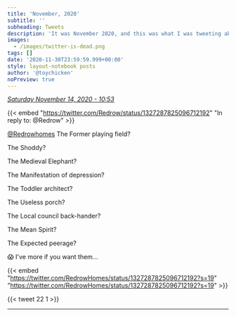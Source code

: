 ```yaml
---
title: 'November, 2020'
subtitle: ''
subheading: Tweets
description: 'It was November 2020, and this was what I was tweeting about...'
images:
  - /images/twitter-is-dead.png
tags: []
date: '2020-11-30T23:59:59.999+00:00'
style: layout-notebook posts
author: '@toychicken'
noPreview: true
---
```


<p><a id="1327565376356487170" href="#1327565376356487170"><em title="2020-11-14T10:53:45.000+00:00">Saturday November 14, 2020 - 10:53</em></a></p>
      
{{< embed "https://twitter.com/Redrow/status/1327287825096712192" "In reply to: @Redrow" >}}


[@Redrowhomes](https://twitter.com/@Redrowhomes)  The Former playing field?

The Shoddy?

The Medieval Elephant?

The Manifestation of depression?

The Toddler architect?

The Useless porch?

The Local council back-hander?

The Mean Spirit?

The Expected peerage?



😱 I've more if you want them...





{{< embed "https://twitter.com/RedrowHomes/status/1327287825096712192?s=19" "https://twitter.com/RedrowHomes/status/1327287825096712192?s=19" >}}


{{< tweet 22 1 >}}

---
